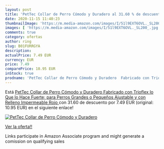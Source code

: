 ```yaml
---
layout: post
title: 'PetTec Collar de Perro Cómodo y Duradero al 31.60 % de descuento'
date: 2020-11-15 11:40:23
thumbnailImage: 'https://m.media-amazon.com/images/I/51l9EXT6OVL._SL200_.jpg'
images: [ 'https://m.media-amazon.com/images/I/51l9EXT6OVL._SL200_.jpg' ]
comments: true
category: ofertas
author: ring
slug: B01FURRGYA
description:
actualPrice: 7.49 EUR
currency: EUR
price: 7.49
comparePrice: 10.95 EUR
inStock: true
prodname: 'PetTec Collar de Perro Cómodo y Duradero  Fabricado con Trioflex lo Que lo Hace Fuerte; para Perros Grandes o Pequeños  Ajustable y con Relleno Impermeable  Rojo '
---
```


Está [PetTec Collar de Perro Cómodo y Duradero  Fabricado con Trioflex lo Que lo Hace Fuerte; para Perros Grandes o Pequeños  Ajustable y con Relleno Impermeable  Rojo ](https://www.amazon.es/dp/B01FURRGYA/?tag=tolees-21) con 31.60 de descuento por 7.49 EUR (original: 10.95 EUR) en el siguiente enlace!

[![PetTec Collar de Perro Cómodo y Duradero](https://m.media-amazon.com/images/I/51l9EXT6OVL._SL200_.jpg)](https://www.amazon.es/dp/B01FURRGYA/?tag=tolees-21)

[Ver la oferta!!](https://www.amazon.es/dp/B01FURRGYA/?tag=tolees-21)

Links participate in Amazon Associate program and might generate a comission on qualifying sales


